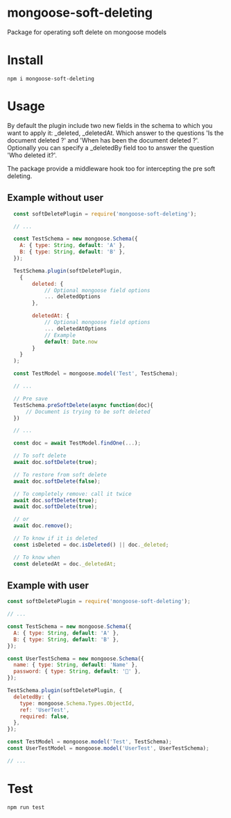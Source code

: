 # mongoose-soft-deleting
Package for operating soft delete on mongoose models

# Install

`npm i mongoose-soft-deleting`

# Usage

By default the plugin include two new fields in the schema to which you want to apply it: \_deleted, \_deletedAt.
Which answer to the questions 'Is the document deleted ?' and 'When has been the document deleted ?'.
Optionally you can specify a \_deletedBy field too to answer the question 'Who deleted it?'.

The package provide a middleware hook too for intercepting the pre soft deleting.

## Example without user

```js
  const softDeletePlugin = require('mongoose-soft-deleting');

  // ...

  const TestSchema = new mongoose.Schema({
    A: { type: String, default: 'A' },
    B: { type: String, default: 'B' },
  });

  TestSchema.plugin(softDeletePlugin,
    {
        deleted: {
            // Optional mongoose field options
            ... deletedOptions
        },

        deletedAt: {
            // Optional mongoose field options
            ... deletedAtOptions
            // Example
            default: Date.now
        }
    }
  );

  const TestModel = mongoose.model('Test', TestSchema);

  // ...

  // Pre save
  TestSchema.preSoftDelete(async function(doc){
      // Document is trying to be soft deleted
  })

  // ...

  const doc = await TestModel.findOne(...);

  // To soft delete
  await doc.softDelete(true);

  // To restore from soft delete
  await doc.softDelete(false);

  // To completely remove: call it twice
  await doc.softDelete(true);
  await doc.softDelete(true);

  // or
  await doc.remove();

  // To know if it is deleted
  const isDeleted = doc.isDeleted() || doc._deleted;

  // To know when
  const deletedAt = doc._deletedAt;
```

## Example with user

```js
const softDeletePlugin = require('mongoose-soft-deleting');

// ...

const TestSchema = new mongoose.Schema({
  A: { type: String, default: 'A' },
  B: { type: String, default: 'B' },
});

const UserTestSchema = new mongoose.Schema({
  name: { type: String, default: 'Name' },
  password: { type: String, default: '🤫' },
});

TestSchema.plugin(softDeletePlugin, {
  deletedBy: {
    type: mongoose.Schema.Types.ObjectId,
    ref: 'UserTest',
    required: false,
  },
});

const TestModel = mongoose.model('Test', TestSchema);
const UserTestModel = mongoose.model('UserTest', UserTestSchema);

// ...
```

# Test

`npm run test`
